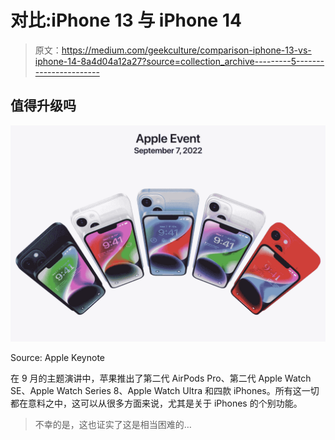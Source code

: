 # 对比:iPhone 13 与 iPhone 14

> 原文：<https://medium.com/geekculture/comparison-iphone-13-vs-iphone-14-8a4d04a12a27?source=collection_archive---------5----------------------->

## 值得升级吗

![](img/0f3b25ccd1e050503cadc43f082fa794.png)

Source: Apple Keynote

在 9 月的主题演讲中，苹果推出了第二代 AirPods Pro、第二代 Apple Watch SE、Apple Watch Series 8、Apple Watch Ultra 和四款 iPhones。所有这一切都在意料之中，这可以从很多方面来说，尤其是关于 iPhones 的个别功能。

> 不幸的是，这也证实了这是相当困难的…